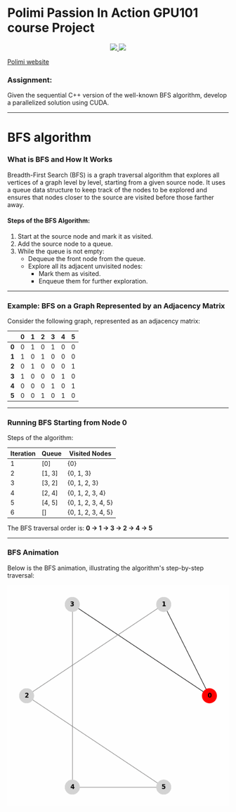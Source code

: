 # Polimi Passion In Action GPU101 course Project

<p align="center">
  <a href="https://skillicons.dev">
    <img src="https://skillicons.dev/icons?i=git,cpp,cmake,python" />
    <img src="https://img.shields.io/badge/cuda-000000.svg?style=for-the-badge&logo=nVIDIA&logoColor=green" />
  </a>
</p>

[Polimi website](https://www.polimi.it/formazione/passion-in-action/dettaglio/gpu-101-2)

### Assignment:
Given the sequential C++ version of the well-known BFS algorithm, develop a parallelized solution using CUDA.

---
# BFS algorithm
### What is BFS and How It Works

Breadth-First Search (BFS) is a graph traversal algorithm that explores all vertices of a graph level by level, starting from a given source node. It uses a queue data structure to keep track of the nodes to be explored and ensures that nodes closer to the source are visited before those farther away.

#### Steps of the BFS Algorithm:
1. Start at the source node and mark it as visited.
2. Add the source node to a queue.
3. While the queue is not empty:
   - Dequeue the front node from the queue.
   - Explore all its adjacent unvisited nodes:
     - Mark them as visited.
     - Enqueue them for further exploration.

---

### Example: BFS on a Graph Represented by an Adjacency Matrix

Consider the following graph, represented as an adjacency matrix:

|     | 0 | 1 | 2 | 3 | 4 | 5 |
|-----|---|---|---|---|---|---|
| **0** | 0 | 1 | 0 | 1 | 0 | 0 |
| **1** | 1 | 0 | 1 | 0 | 0 | 0 |
| **2** | 0 | 1 | 0 | 0 | 0 | 1 |
| **3** | 1 | 0 | 0 | 0 | 1 | 0 |
| **4** | 0 | 0 | 0 | 1 | 0 | 1 |
| **5** | 0 | 0 | 1 | 0 | 1 | 0 |

---

### Running BFS Starting from Node 0

Steps of the algorithm:

| Iteration | Queue      | Visited Nodes       |
|-----------|------------|---------------------|
| 1         | [0]        | {0}                |
| 2         | [1, 3]     | {0, 1, 3}          |
| 3         | [3, 2]     | {0, 1, 2, 3}       |
| 4         | [2, 4]     | {0, 1, 2, 3, 4}    |
| 5         | [4, 5]     | {0, 1, 2, 3, 4, 5} |
| 6         | []         | {0, 1, 2, 3, 4, 5} |

The BFS traversal order is: **0 → 1 → 3 → 2 → 4 → 5**

---

### BFS Animation

Below is the BFS animation, illustrating the algorithm's step-by-step traversal:

![BFS Animation](bfs_animation.gif)

